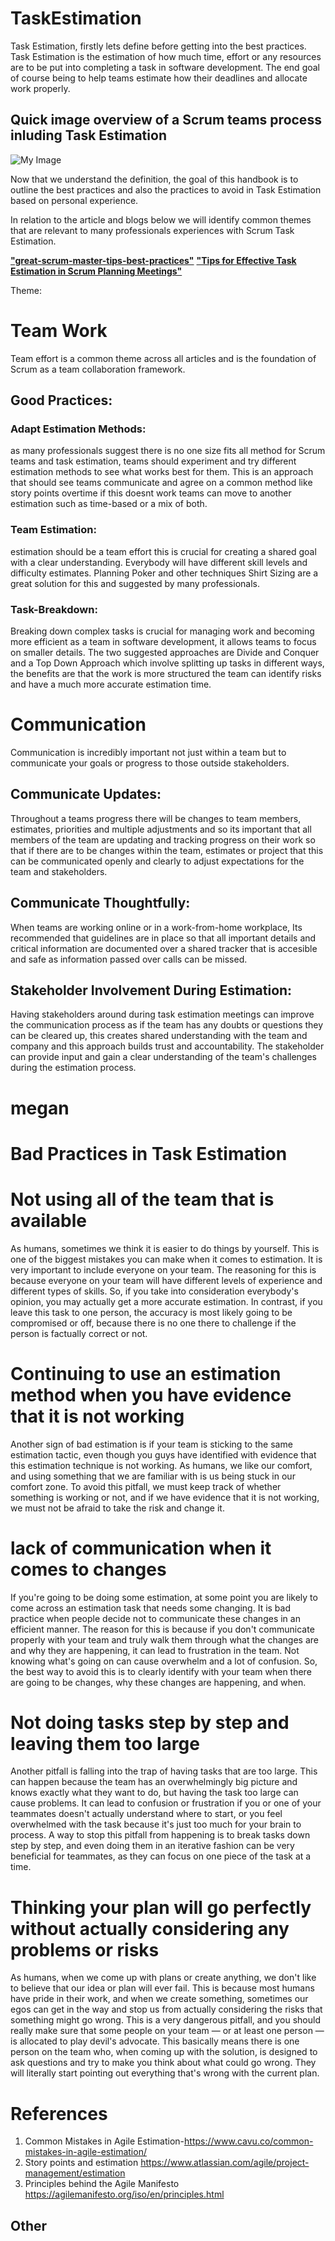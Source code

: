 # TaskEstimation

Task Estimation, firstly lets define before getting into the best practices. Task Estimation is the estimation of how much time, effort or any resources are to be put into completing a task in software development. The end goal of course being to help teams estimate how their deadlines and allocate work properly.

## Quick image overview of a Scrum teams process inluding Task Estimation 
![My Image](https://ik.imagekit.io/upgrad1/abroad-images/imageCompo/images/1625131626573_Scrum_Best_Practices_for_Workflows_06DOAMB1.webp?pr-true)

Now that we understand the definition, the goal of this handbook is to outline the best practices and also the practices to avoid in Task Estimation based on personal experience.

In relation to the article and blogs below we will identify common themes that are relevant to many professionals experiences with Scrum Task Estimation. 

[**"great-scrum-master-tips-best-practices"**](https://www.knowledgehut.com/blog/agile/great-scrum-master-tips-best-practices#Scrum-Best-Practices)
[**"Tips for Effective Task Estimation in Scrum Planning Meetings"**](https://medium.com/@devedium/tips-for-effective-task-estimation-in-scrum-planning-meetings-c7a6af2c4966)

Theme: 
# Team Work
Team effort is a common theme across all articles and is the foundation of Scrum as a team collaboration framework.

## Good Practices:
### Adapt Estimation Methods: 
as many professionals suggest there is no one size fits all method for Scrum teams and task estimation, teams should experiment and try different estimation methods to see what works best for them. This is an approach that should see teams communicate and agree on a common method like story points overtime if this doesnt work teams can move to another estimation such as time-based or  a mix of both.

### Team Estimation:
 estimation should be a team effort this is crucial for creating a shared goal with a clear understanding. Everybody will have different skill levels and difficulty estimates. Planning Poker and other techniques Shirt Sizing are a great solution for this and suggested by many professionals.

### Task-Breakdown: 
Breaking down complex tasks is crucial for managing work and becoming more efficient as a team in software development, it allows teams to focus on smaller details. The two suggested approaches are Divide and Conquer and a Top Down Approach which involve splitting up tasks in different ways, the benefits are that the work is more structured the team can identify risks and have a much more accurate estimation time.  

# Communication 
 Communication is incredibly important not just within a team but to communicate your goals or progress to those outside stakeholders.

## Communicate Updates:
 Throughout a teams progress there will be changes to team members, estimates, priorities and multiple adjustments and so its important that all members of the team are updating and tracking progress on their work so that if there are to be changes within the team, estimates or project that this can be communicated openly and clearly to adjust expectations for the team and stakeholders.

## Communicate Thoughtfully:
 When teams are working online or in a work-from-home workplace, Its recommended that guidelines are in place so that all important details and critical information are documented over a shared tracker that is accesible and safe as information passed over calls can be missed. 


## Stakeholder Involvement During Estimation:
Having stakeholders around during task estimation meetings can improve the communication process as if the team has any doubts or questions they can be cleared up, this creates shared understanding with the team and company and this approach builds trust and accountability. The stakeholder can provide input and gain a clear understanding of the team's challenges during the estimation process.






























# megan
# Bad Practices in Task Estimation 
# Not using all of the team that is available
As humans, sometimes we think it is easier to do things by yourself. This is one of the biggest mistakes you can make when it comes to estimation. It is very important to include everyone on your team. The reasoning for this is because everyone on your team will have different levels of experience and different types of skills. So, if you take into consideration everybody's opinion, you may actually get a more accurate estimation. In contrast, if you leave this task to one person, the accuracy is most likely going to be compromised or off, because there is no one there to challenge if the person is factually correct or not.
# Continuing to use an estimation method when you have evidence that it is not working
Another sign of bad estimation is if your team is sticking to the same estimation tactic, even though you guys have identified with evidence that this estimation technique is not working. As humans, we like our comfort, and using something that we are familiar with is us being stuck in our comfort zone. To avoid this pitfall, we must keep track of whether something is working or not, and if we have evidence that it is not working, we must not be afraid to take the risk and change it.
# lack of communication when it comes to changes 
If you're going to be doing some estimation, at some point you are likely to come across an estimation task that needs some changing. It is bad practice when people decide not to communicate these changes in an efficient manner. The reason for this is because if you don't communicate properly with your team and truly walk them through what the changes are and why they are happening, it can lead to frustration in the team. Not knowing what's going on can cause overwhelm and a lot of confusion. So, the best way to avoid this is to clearly identify with your team when there are going to be changes, why these changes are happening, and when.
# Not doing tasks step by step and leaving them too large
Another pitfall is falling into the trap of having tasks that are too large. This can happen because the team has an overwhelmingly big picture and knows exactly what they want to do, but having the task too large can cause problems. It can lead to confusion or frustration if you or one of your teammates doesn't actually understand where to start, or you feel overwhelmed with the task because it's just too much for your brain to process. A way to stop this pitfall from happening is to break tasks down step by step, and even doing them in an iterative fashion can be very beneficial for teammates, as they can focus on one piece of the task at a time.

# Thinking your plan will go perfectly without actually considering any problems or risks
As humans, when we come up with plans or create anything, we don't like to believe that our idea or plan will ever fail. This is because most humans have pride in their work, and when we create something, sometimes our egos can get in the way and stop us from actually considering the risks that something might go wrong. This is a very dangerous pitfall, and you should really make sure that some people on your team — or at least one person — is allocated to play devil's advocate. This basically means there is one person on the team who, when coming up with the solution, is designed to ask questions and try to make you think about what could go wrong. They will literally start pointing out everything that's wrong with the current plan.
#  References
1. Common Mistakes in Agile Estimation-https://www.cavu.co/common-mistakes-in-agile-estimation/
2. Story points and estimation https://www.atlassian.com/agile/project-management/estimation
3. Principles behind the Agile Manifesto https://agilemanifesto.org/iso/en/principles.html



















































































































## Other